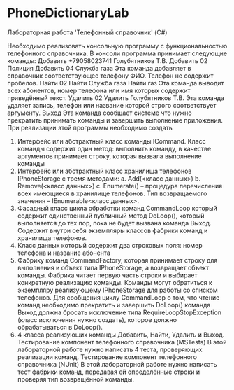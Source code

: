 # PhoneDictionaryLab
Лабораторная работа 'Телефонный справочник' (C#)

Необходимо реализовать консольную программу с функциональностью телефонного справочника.
В консоли программа принимает следующие команды:
Добавить +79058023741 Голубятников Т.В.
Добавить 02 Полиция
Добавить 04 Служба газа
Эта команда добавляет в справочник соответствующее телефону ФИО. Телефон не содержит пробелов.
Найти 02
Найти Служба газа
Найти газ
Эта команда выводит всех абонентов, номер телефона или имя которых содержит приведённый текст.
Удалить 02
Удалить Голубятников Т.В.
Эта команда удаляет запись, телефон или название которой строго соответствует аргументу.
Выход
Эта команда сообщает системе что нужно прекратить принимать команды и завершить выполнение приложения.
При реализации этой программы необходимо создать
1.	Интерфейс или абстрактный класс команды ICommand. Класс команды содержит один метод: выполнить команду, в качестве аргументов принимает строку, которая вызвала выполнение команды
2.	Интерфейс или абстрактный класс хранилища телефонов IPhoneStorage с тремя методами: 
a.	Add(<класс данных>)
b.	Remove(<класс данных>)
c.	Enumerate() – процедура перечисления всех имеющиеся в хранилище телефонов. Тип возвращаемого значения – IEnumerable<класс данных>.
3.	Фасадный класс цикла обработки команд CommandLoop который содержит единственный публичный метод DoLoop(), который выполняется до тех пор, пока не будет вызвана команда Выход. Содержит внутри себя экземпляры классов фабрики команд и хранилища телефонов.
4.	Класс данных который содержит два строковых поля: номер телефона и название абонента
5.	Фабрику команд CommandFactory, которая принимает строку для выполнения и объект типа IPhoneStorage, а возвращает объект команды. Фабрика читает первую часть строки и выбирает конкретную реализацию команды. Команды могут обратиться к экземпляру реализующему IPhoneStorage для работы со списком телефонов. Для сообщения циклу CommandLoop о том, что чтение команд необходимо прекратить и завершить DoLoop() команда Выход должна бросать исключение типа RequireLoopStopException (класс исключения нужно создать), которое должно обрабатываться в DoLoop().
6.	4 класса реализующих команды Добавить, Найти, Удалить и Выход.
Тестирование компонент телефонного справочника (MSTests)
В этой лабораторной работе нужно написать 4 теста, проверяющих реализации команд.
Тестирование компонент телефонного справочника (NUnit)
В этой лабораторной работе нужно написать тест фабрики команд, передавая ей определённые строки и проверяя тип возвращённой команды.
